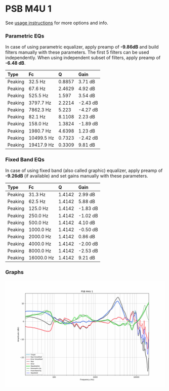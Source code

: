 # PSB M4U 1
See [usage instructions](https://github.com/jaakkopasanen/AutoEq#usage) for more options and info.

### Parametric EQs
In case of using parametric equalizer, apply preamp of **-9.86dB** and build filters manually
with these parameters. The first 5 filters can be used independently.
When using independent subset of filters, apply preamp of **-6.48 dB**.

| Type    | Fc         |      Q | Gain     |
|:--------|:-----------|:-------|:---------|
| Peaking | 32.5 Hz    | 0.8857 | 3.71 dB  |
| Peaking | 67.6 Hz    | 2.4629 | 4.92 dB  |
| Peaking | 525.5 Hz   | 1.597  | 3.54 dB  |
| Peaking | 3797.7 Hz  | 2.2214 | -2.43 dB |
| Peaking | 7862.3 Hz  | 5.223  | -4.27 dB |
| Peaking | 82.1 Hz    | 8.1108 | 2.23 dB  |
| Peaking | 158.0 Hz   | 1.3824 | -1.89 dB |
| Peaking | 1980.7 Hz  | 4.6398 | 1.23 dB  |
| Peaking | 10499.5 Hz | 0.7323 | -2.42 dB |
| Peaking | 19417.9 Hz | 0.3309 | 9.81 dB  |

### Fixed Band EQs
In case of using fixed band (also called graphic) equalizer, apply preamp of **-9.26dB**
(if available) and set gains manually with these parameters.

| Type    | Fc         |      Q | Gain     |
|:--------|:-----------|:-------|:---------|
| Peaking | 31.3 Hz    | 1.4142 | 2.99 dB  |
| Peaking | 62.5 Hz    | 1.4142 | 5.88 dB  |
| Peaking | 125.0 Hz   | 1.4142 | -1.83 dB |
| Peaking | 250.0 Hz   | 1.4142 | -1.02 dB |
| Peaking | 500.0 Hz   | 1.4142 | 4.10 dB  |
| Peaking | 1000.0 Hz  | 1.4142 | -0.50 dB |
| Peaking | 2000.0 Hz  | 1.4142 | 0.86 dB  |
| Peaking | 4000.0 Hz  | 1.4142 | -2.00 dB |
| Peaking | 8000.0 Hz  | 1.4142 | -2.53 dB |
| Peaking | 16000.0 Hz | 1.4142 | 9.21 dB  |

### Graphs
![](./PSB%20M4U%201.png)